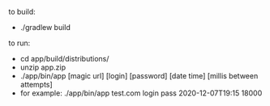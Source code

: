 to build: 
* ./gradlew build

to run:
* cd app/build/distributions/
* unzip app.zip
* ./app/bin/app [magic url] [login] [password] [date time] [millis between attempts]
* for example: ./app/bin/app test.com login pass 2020-12-07T19:15 18000


